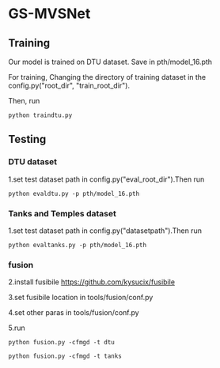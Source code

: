 # GS-MVSNet

## Training

 Our model is trained on DTU dataset. Save in pth/model_16.pth 
 
 For training, Changing the directory of training dataset in the config.py("root_dir", "train_root_dir").  
 
Then, run 

    python traindtu.py 

## Testing

### DTU dataset

1.set test dataset path in config.py("eval_root_dir").Then run

    python evaldtu.py -p pth/model_16.pth

### Tanks and Temples dataset

1.set test dataset path in config.py("datasetpath").Then run

    python evaltanks.py -p pth/model_16.pth
	
### fusion

2.install fusibile https://github.com/kysucix/fusibile

3.set fusibile location in tools/fusion/conf.py

4.set other paras in tools/fusion/conf.py

5.run

    python fusion.py -cfmgd -t dtu
    
    python fusion.py -cfmgd -t tanks
